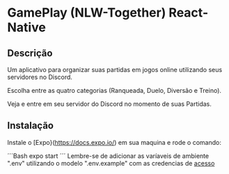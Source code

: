 # GamePlay (NLW-Together) React-Native

## Descrição

Um aplicativo para organizar suas partidas em jogos online utilizando seus servidores no Discord.

Escolha entre as quatro categorias (Ranqueada, Duelo, Diversão e Treino).

Veja e entre em seu servidor do Discord no momento de suas Partidas.

## Instalação 

Instale o [Expo}(https://docs.expo.io/) em sua maquina e rode o comando:

´´´Bash
expo start
´´´
Lembre-se de adicionar as varíaveis de ambiente ".env" utilizando o modelo ".env.example" com as credencias de [acesso](https://discord.com/developers/applications)
